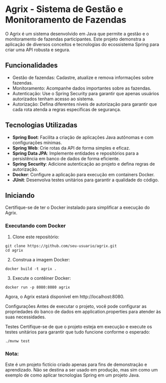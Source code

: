 # Agrix - Sistema de Gestão e Monitoramento de Fazendas

O Agrix é um sistema desenvolvido em Java que permite a gestão e o monitoramento de fazendas participantes. Este projeto demonstra a aplicação de diversos conceitos e tecnologias do ecossistema Spring para criar uma API robusta e segura.

## Funcionalidades

- Gestão de fazendas: Cadastre, atualize e remova informações sobre fazendas.
- Monitoramento: Acompanhe dados importantes sobre as fazendas.
- Autenticação: Use o Spring Security para garantir que apenas usuários autorizados tenham acesso ao sistema.
- Autorização: Defina diferentes níveis de autorização para garantir que cada rota atenda a regras específicas de segurança.

## Tecnologias Utilizadas

- **Spring Boot**: Facilita a criação de aplicações Java autônomas e com configurações mínimas.
- **Spring Web**: Crie rotas da API de forma simples e eficaz.
- **Spring Data JPA**: Implemente entidades e repositórios para a persistência em banco de dados de forma eficiente.
- **Spring Security**: Adicione autenticação ao projeto e defina regras de autorização.
- **Docker**: Configure a aplicação para execução em containers Docker.
- **JUnit**: Desenvolva testes unitários para garantir a qualidade do código.

## Iniciando

Certifique-se de ter o Docker instalado para simplificar a execução do Agrix.

### Executando com Docker

1. Clone este repositório:

```
git clone https://github.com/seu-usuario/agrix.git
cd agrix
```

2. Construa a imagem Docker:
```
docker build -t agrix .
```

3. Execute o contêiner Docker:
```
docker run -p 8080:8080 agrix
```

Agora, o Agrix estará disponível em http://localhost:8080.

Configurações
Antes de executar o projeto, você pode configurar as propriedades do banco de dados em application.properties para atender às suas necessidades.

Testes
Certifique-se de que o projeto esteja em execução e execute os testes unitários para garantir que tudo funcione conforme o esperado:
```
./mvnw test
```

### Nota:
Este é um projeto fictício criado apenas para fins de demonstração e aprendizado. Não se destina a ser usado em produção, mas sim como um exemplo de como aplicar tecnologias Spring em um projeto Java.
